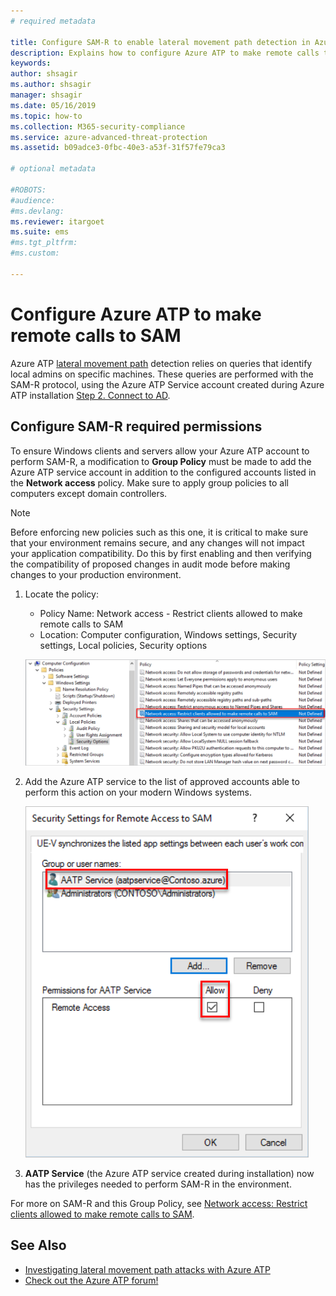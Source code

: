```yaml
---
# required metadata

title: Configure SAM-R to enable lateral movement path detection in Azure ATP
description: Explains how to configure Azure ATP to make remote calls to SAM
keywords:
author: shsagir
ms.author: shsagir
manager: shsagir
ms.date: 05/16/2019
ms.topic: how-to
ms.collection: M365-security-compliance
ms.service: azure-advanced-threat-protection
ms.assetid: b09adce3-0fbc-40e3-a53f-31f57fe79ca3

# optional metadata

#ROBOTS:
#audience:
#ms.devlang:
ms.reviewer: itargoet
ms.suite: ems
#ms.tgt_pltfrm:
#ms.custom:

---
```


# Configure Azure ATP to make remote calls to SAM

Azure ATP [lateral movement path](use-case-lateral-movement-path.md) detection relies on queries that identify local admins on specific machines. These queries are performed with the SAM-R protocol, using the Azure ATP Service account created during Azure ATP installation  [Step 2. Connect to AD](install-step2.md).

## Configure SAM-R required permissions

To ensure Windows clients and servers allow your Azure ATP account to perform SAM-R, a modification to **Group Policy** must be made to add the Azure ATP service account in addition to the configured accounts listed in the **Network access** policy. Make sure to apply group policies to all computers except domain controllers.

> [!Note]
> Before enforcing new policies such as this one, it is critical to make sure that your environment remains secure, and any changes will not impact your application compatibility. Do this by first enabling and then verifying the compatibility of proposed changes in audit mode before making changes to your production environment.

1. Locate the policy:

   - Policy Name: Network access - Restrict clients allowed to make remote calls to SAM
   - Location: Computer configuration, Windows settings, Security settings, Local policies, Security options

    ![Locate the policy](media/samr-policy-location.png)

1. Add the Azure ATP service to the list of approved accounts able to perform this action on your modern Windows systems.

    ![Add the service](media/samr-add-service.png)

3. **AATP Service** (the Azure ATP service created during installation) now has the privileges needed to perform SAM-R in the environment.

For more on SAM-R and this Group Policy, see [Network access: Restrict clients allowed to make remote calls to SAM](/windows/security/threat-protection/security-policy-settings/network-access-restrict-clients-allowed-to-make-remote-sam-calls).

## See Also

- [Investigating lateral movement path attacks with Azure ATP](use-case-lateral-movement-path.md)
- [Check out the Azure ATP forum!](https://aka.ms/azureatpcommunity)